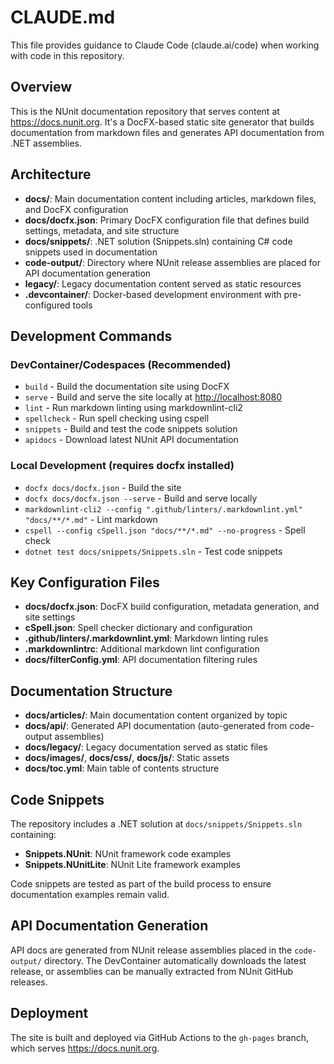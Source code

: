 # CLAUDE.md

This file provides guidance to Claude Code (claude.ai/code) when working with code in this repository.

## Overview

This is the NUnit documentation repository that serves content at <https://docs.nunit.org>. It's a DocFX-based static site generator that builds documentation from markdown files and generates API documentation from .NET assemblies.

## Architecture

- **docs/**: Main documentation content including articles, markdown files, and DocFX configuration
- **docs/docfx.json**: Primary DocFX configuration file that defines build settings, metadata, and site structure
- **docs/snippets/**: .NET solution (Snippets.sln) containing C# code snippets used in documentation
- **code-output/**: Directory where NUnit release assemblies are placed for API documentation generation
- **legacy/**: Legacy documentation content served as static resources
- **.devcontainer/**: Docker-based development environment with pre-configured tools

## Development Commands

### DevContainer/Codespaces (Recommended)

- `build` - Build the documentation site using DocFX
- `serve` - Build and serve the site locally at <http://localhost:8080>
- `lint` - Run markdown linting using markdownlint-cli2
- `spellcheck` - Run spell checking using cspell
- `snippets` - Build and test the code snippets solution
- `apidocs` - Download latest NUnit API documentation

### Local Development (requires docfx installed)

- `docfx docs/docfx.json` - Build the site
- `docfx docs/docfx.json --serve` - Build and serve locally
- `markdownlint-cli2 --config ".github/linters/.markdownlint.yml" "docs/**/*.md"` - Lint markdown
- `cspell --config cSpell.json "docs/**/*.md" --no-progress` - Spell check
- `dotnet test docs/snippets/Snippets.sln` - Test code snippets

## Key Configuration Files

- **docs/docfx.json**: DocFX build configuration, metadata generation, and site settings
- **cSpell.json**: Spell checker dictionary and configuration
- **.github/linters/.markdownlint.yml**: Markdown linting rules
- **.markdownlintrc**: Additional markdown lint configuration
- **docs/filterConfig.yml**: API documentation filtering rules

## Documentation Structure

- **docs/articles/**: Main documentation content organized by topic
- **docs/api/**: Generated API documentation (auto-generated from code-output assemblies)
- **docs/legacy/**: Legacy documentation served as static files
- **docs/images/**, **docs/css/**, **docs/js/**: Static assets
- **docs/toc.yml**: Main table of contents structure

## Code Snippets

The repository includes a .NET solution at `docs/snippets/Snippets.sln` containing:

- **Snippets.NUnit**: NUnit framework code examples
- **Snippets.NUnitLite**: NUnit Lite framework examples

Code snippets are tested as part of the build process to ensure documentation examples remain valid.

## API Documentation Generation

API docs are generated from NUnit release assemblies placed in the `code-output/` directory. The DevContainer automatically downloads the latest release, or assemblies can be manually extracted from NUnit GitHub releases.

## Deployment

The site is built and deployed via GitHub Actions to the `gh-pages` branch, which serves <https://docs.nunit.org>.
